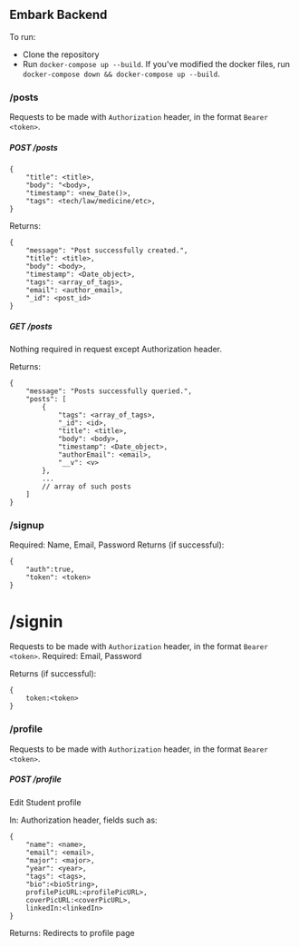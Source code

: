 ## Embark Backend

To run:
* Clone the repository
* Run `docker-compose up --build`. If you've modified the docker files, run `docker-compose down && docker-compose up --build`.

### /posts
Requests to be made with `Authorization` header, in the format `Bearer <token>`.

##### POST /posts

```
{
    "title": <title>,
    "body": "<body>,
    "timestamp": <new_Date()>,
    "tags": <tech/law/medicine/etc>,
}
```
Returns:

```
{
    "message": "Post successfully created.",
    "title": <title>,
    "body": <body>,
    "timestamp": <Date_object>,
    "tags": <array_of_tags>,
    "email": <author_email>,
    "_id": <post_id>
}
```


##### GET /posts
Nothing required in request except Authorization header.

Returns:
```
{
    "message": "Posts successfully queried.",
    "posts": [
        {
            "tags": <array_of_tags>,
            "_id": <id>,
            "title": <title>,
            "body": <body>,
            "timestamp": <Date_object>,
            "authorEmail": <email>,
            "__v": <v>
        },
        ... 
        // array of such posts
    ]
}
```
### /signup
Required: Name, Email, Password
Returns (if successful):
```
{
    "auth":true,
    "token": <token>
}
```
# /signin
Requests to be made with `Authorization` header, in the format `Bearer <token>`.
Required: Email, Password

Returns (if successful):
```
{
    token:<token>
}
```

### /profile
Requests to be made with `Authorization` header, in the format `Bearer <token>`.

##### POST /profile
Edit Student profile

In: Authorization header, fields such as:
```
{
    "name": <name>,
    "email": <email>,
    "major": <major>,
    "year": <year>,
    "tags": <tags>,
    "bio":<bioString>,
    profilePicURL:<profilePicURL>,
    coverPicURL:<coverPicURL>,
    linkedIn:<linkedIn>
}
```
Returns:
Redirects to profile page

